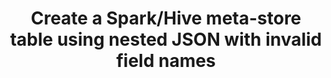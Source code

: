 ---
title: Create a Spark/Hive meta-store table using nested JSON with invalid field names
tags: [Data Engineering, Spark, Python, Scala, JSON]
style: border
color: primary
external_url: https://towardsdev.com/create-a-spark-hive-meta-store-table-using-nested-json-with-invalid-field-names-505f215eb5bf
description: And not to die in the try. Python/Scala code.
---